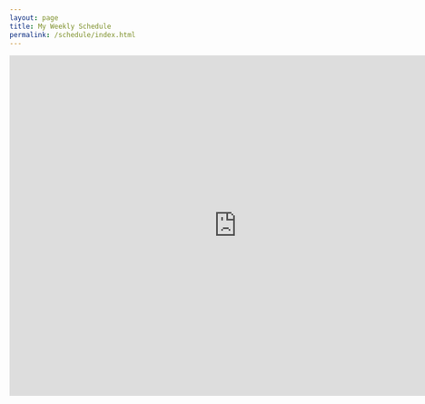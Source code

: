 ```yaml
---
layout: page
title: My Weekly Schedule
permalink: /schedule/index.html
---
```


<div class="responsive-iframe-container">

<iframe src="https://www.google.com/calendar/embed?src=ozan%40keysan.me&showTitle=0&showNav=0&showPrint=0&mode=WEEK&height=600&wkst=2&hl=en_GB&bgcolor=%23FFFFFF&ctz=Europe%2FIstanbul" style=" border-width:0 " width="800" height="600" frameborder="0" scrolling="no"></iframe>

</div>

